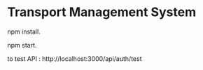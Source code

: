 # Transport Management System

npm install.

npm start.

to test API : 
http://localhost:3000/api/auth/test
